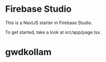 # Firebase Studio

This is a NextJS starter in Firebase Studio.

To get started, take a look at src/app/page.tsx.
# gwdkollam